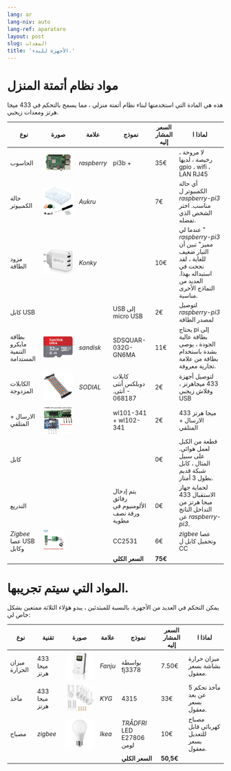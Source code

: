 ```yaml
---
lang: ar
lang-niv: auto
lang-ref: aparataro
layout: post
slug: المعدات
title: 'الأجهزة للبدء.'
---
```

   
# مواد نظام أتمتة المنزل

هذه هي المادة التي استخدمتها لبناء نظام أتمتة منزلي ، مما يسمح بالتحكم في 433 ميجا هرتز ومعدات زيجبي.

| نوع | صورة |علامة | نموذج  | السعر المشار إليه | لماذا ا |
| --- | --- | --- | --- | --- | --- | 
| الحاسوب |![](/public/pi.jpg) | _raspberry_ | pi3b + | 35€ | لا مروحة ، رخيصة ، لديها gpio ، wifi ، LAN RJ45 |
| حالة الكمبيوتر |![](/public/loĝejo.jpg) | _Aukru_ | | 7€ |أي حالة الكمبيوتر ل _raspberry-pi3_ مناسب. اختر الشخص الذي تفضله. |
| مزود الطاقة |![](/public/elektroprovizo.jpg) | _Konky_ | | 10€ | عندما لي " _raspberry-pi3_ مميز" تبين أن التيار ضعيف للغاية ، لقد نجحت في استبداله بهذا. العديد من النماذج الأخرى مناسبة.|
| كابل USB |  |  | USB إلى micro USB | 2€ | لتوصيل _raspberry-pi3_ لمصدر الطاقة  |
| بطاقة مايكرو التنمية المستدامة|![](/public/SD.jpg) | _sandisk_ | SDSQUAR-032G-GN6MA | 11€ |يحتاج pi إلى بطاقة عالية الجودة ، يوصى بشدة باستخدام بطاقة من علامة تجارية معروفة. |
| الكابلات المزدوجة |![](/public/dupont.jpg) | _SODIAL_ |كابلات دوبلكس أنثى - أنثى. 068187| 2€| لتوصيل أجهزة 433 ميجاهرتز ، وفلاش زيجبي USB |
| الارسال + المتلقي|![](/public/dissendilo-ricevilo-433Mhz.jpg) | | wl101-341 + wl102-341| 2€ | 433 ميجا هرتز الارسال + المتلقي|
| كابل | | || 0€ |قطعة من الكبل لعمل هوائي. على سبيل المثال ، كابل شبكة قديم بطول 3 أمتار.  |
| التدريع | | |يتم إدخال رقائق الألومنيوم في ورقة نصف مطوية | 0€ | لحماية جهاز الاستقبال 433 ميجا هرتز من التداخل الناتج عن _raspberry-pi3_.|
|  _Zigbee_ عصا USB وكابل|![](/public/cc2531+kablo.jpg) |  | CC2531|6€ | _zigbee_ عصا وتحميل كابل ل CC|
| | | | **السعر الكلي** | **75€** | 



# المواد التي سيتم تجريبها.

يمكن التحكم في العديد من الأجهزة. بالنسبة للمبتدئين ، يبدو هؤلاء الثلاثة ممتعين بشكل خاص لي:

| نوع | تقنية | صورة |علامة | نموذج  | السعر المشار إليه | لماذا ا |
| --- | --- | --- | --- | --- | --- | --- |
| ميزان الحرارة | 433 ميجا هرتز | ![](/public/fanju.jpeg)| _Fanju_ | بواسطة fj3378 | 7.50€| ميزان حرارة بشاشة بسعر معقول.|
| مآخذ | 433 ميجا هرتز |![](/public/KYG.jpg)| _KYG_ | 4315 | 33€ | 5 مآخذ تحكم عن بعد بسعر معقول.|
| مصباح | _zigbee_ |![](/public/tradfri.jpg)| _Ikea_ | _TRÅDFRI_ LED E27806 لومن | 10€ | مصباح كهربائي قابل للتعديل بسعر معقول.|
| | | | | **السعر الكلي** | **50,5€** | |

